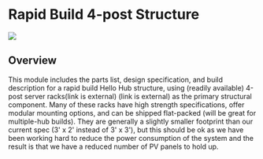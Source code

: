 # Rapid Build 4-post Structure

![](http://team.hellohub.org/sites/default/files/kiosk%2520frame%2520v20141201%2520small%2520footprint_4.png)

## Overview

This module includes the parts list, design specification, and build description for a rapid build Hello Hub structure, using (readily available) 4-post server racks(link is external) (link is external) as the primary structural component.
Many of these racks have high strength specifications, offer modular mounting options, and can be shipped flat-packed (will be great for multiple-hub builds). They are generally a slightly smaller footprint than our current spec (3' x 2' instead of 3' x 3'), but this should be ok as we have been working hard to reduce the power consumption of the system and the result is that we have a reduced number of PV panels to hold up.


